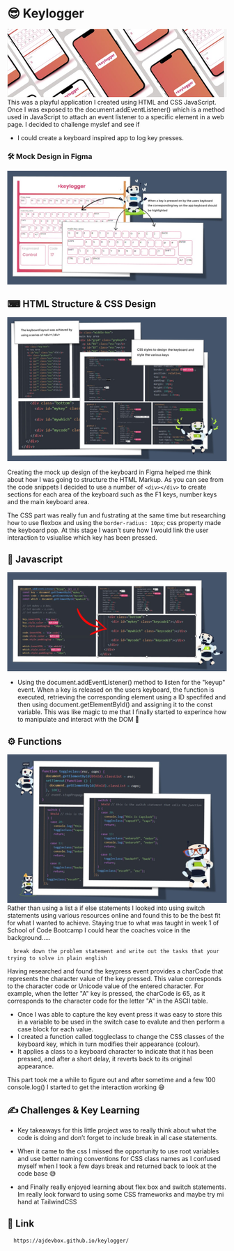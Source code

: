 # 😎 Keylogger 
![Mock Design](header.jpg)
<br>
This was a playful application I created using HTML and CSS JavaScript.  Once I was exposed to the document.addEventListener() which is a method used in JavaScript to attach an event listener to a specific element in a web page.  I decided to challenge myslef and see if 

* I could create a keyboard inspired app to log key presses.

### 🛠 Mock Design in Figma
![Mock Design](figma.jpg)

## ⌨ HTML Structure & CSS Design 
![HTML and CSS Code ](codesnippet.jpg)

Creating the mock up design of the keyboard in Figma helped me think about how I was going to structure the HTML Markup.  As you can see from the code snippets I decided to use a number of ```<div></div>``` to create sections for each area of the keyboard such as the F1 keys, number keys and the main keyboard area.  

The CSS part was really fun and fustrating at the same time but researching how to use flexbox and using the ```border-radius: 10px```; css property made the keyboard pop.   At this stage I wasn’t sure how I would link the user interaction to vsiualise which key has been pressed.  

## 💎 Javascript 
![JS Code ](javascript.jpg)

* Using the document.addEventListener() method to listen for the "keyup" event. When a key is released on the users keyboard, the function is executed, retrieving the corresponding element using a ID specfifed and then using document.getElementById() and assigning it to the const variable.  This was like magic to me that I finally started to experince how to manipulate and interact with the DOM 🧩

## ⚙ Functions 
![JS Code ](switch.jpg)
Rather than using a list a if else statements I looked into using switch statements using various resources online and found this to be the best fit for what I wanted to achieve.  Staying true to what was taught in week 1 of School of Code Bootcamp I could hear the coaches voice in the background.....

      break down the problem statement and write out the tasks that your trying to solve in plain english   

Having researched and found the keypress event provides a charCode that represents the character value of the key pressed. This value corresponds to the character code or Unicode value of the entered character.  For example, when the letter "A" key is pressed, the charCode is 65, as it corresponds to the character code for the letter "A" in the ASCII table.  

* Once I was able to capture the key event press it was easy to store this in a variable to be used in the switch case to evalute and then perform a case block for each value.  
* I created a function called toggleclass to change the CSS classes of the keyboard key, which in turn modifies their appearance (colour). 
* It applies a class to a keyboard character to indicate that it has been pressed, and after a short delay, it reverts back to its original appearance. 

This part took me a while to figure out and after sometime and a few 100 console.log() I started to get the interaction working 😅

## ✍ Challenges & Key Learning
* Key takeaways for this little project was to really think about what the code is doing and don’t forget to include break in all case statements.

* When it came to the css I missed the opportunity to use root variables and use better naming conventions for CSS class names as I confused myself when I took a few days break and returned back to look at the code base 😅

* and Finally really enjoyed learning about flex box and switch statements.  Im really look forward to using some CSS frameworks and maybe try mi hand at TailwindCSS

## 🎯 Link 

      https://ajdevbox.github.io/keylogger/
 
